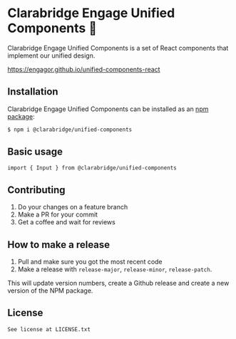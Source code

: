 # Clarabridge Engage Unified Components :construction:

Clarabridge Engage Unified Components is a set of React components that implement our unified design.

https://engagor.github.io/unified-components-react

## Installation

Clarabridge Engage Unified Components can be installed as an [npm package](https://www.npmjs.com/package/@clarabridge/unified-components):

```bash
$ npm i @clarabridge/unified-components
```

## Basic usage

`import { Input } from @clarabridge/unified-components`

## Contributing

1. Do your changes on a feature branch
2. Make a PR for your commit
3. Get a coffee and wait for reviews

## How to make a release

1. Pull and make sure you got the most recent code
2. Make a release with `release-major`, `release-minor`, `release-patch`.

This will update version numbers, create a Github release and create a new version of the NPM package.

## License
````
See license at LICENSE.txt

